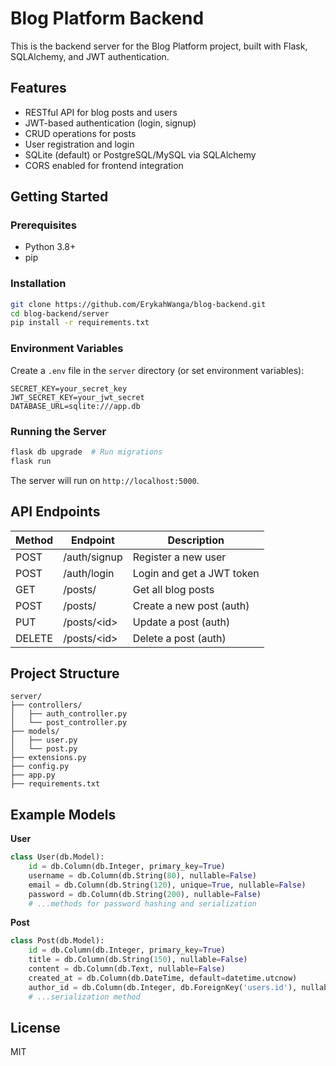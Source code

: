 # Blog Platform Backend

This is the backend server for the Blog Platform project, built with Flask, SQLAlchemy, and JWT authentication.

## Features

- RESTful API for blog posts and users
- JWT-based authentication (login, signup)
- CRUD operations for posts
- User registration and login
- SQLite (default) or PostgreSQL/MySQL via SQLAlchemy
- CORS enabled for frontend integration

## Getting Started

### Prerequisites

- Python 3.8+
- pip

### Installation

```bash
git clone https://github.com/ErykahWanga/blog-backend.git
cd blog-backend/server
pip install -r requirements.txt
```

### Environment Variables

Create a `.env` file in the `server` directory (or set environment variables):

```
SECRET_KEY=your_secret_key
JWT_SECRET_KEY=your_jwt_secret
DATABASE_URL=sqlite:///app.db
```

### Running the Server

```bash
flask db upgrade  # Run migrations
flask run
```

The server will run on `http://localhost:5000`.

## API Endpoints

| Method | Endpoint            | Description                |
|--------|---------------------|----------------------------|
| POST   | /auth/signup        | Register a new user        |
| POST   | /auth/login         | Login and get a JWT token  |
| GET    | /posts/             | Get all blog posts         |
| POST   | /posts/             | Create a new post (auth)   |
| PUT    | /posts/&lt;id&gt;   | Update a post (auth)       |
| DELETE | /posts/&lt;id&gt;   | Delete a post (auth)       |

## Project Structure

```
server/
├── controllers/
│   ├── auth_controller.py
│   └── post_controller.py
├── models/
│   ├── user.py
│   └── post.py
├── extensions.py
├── config.py
├── app.py
├── requirements.txt
```

## Example Models

**User**
```python
class User(db.Model):
    id = db.Column(db.Integer, primary_key=True)
    username = db.Column(db.String(80), nullable=False)
    email = db.Column(db.String(120), unique=True, nullable=False)
    password = db.Column(db.String(200), nullable=False)
    # ...methods for password hashing and serialization
```

**Post**
```python
class Post(db.Model):
    id = db.Column(db.Integer, primary_key=True)
    title = db.Column(db.String(150), nullable=False)
    content = db.Column(db.Text, nullable=False)
    created_at = db.Column(db.DateTime, default=datetime.utcnow)
    author_id = db.Column(db.Integer, db.ForeignKey('users.id'), nullable=False)
    # ...serialization method
```

## License

MIT